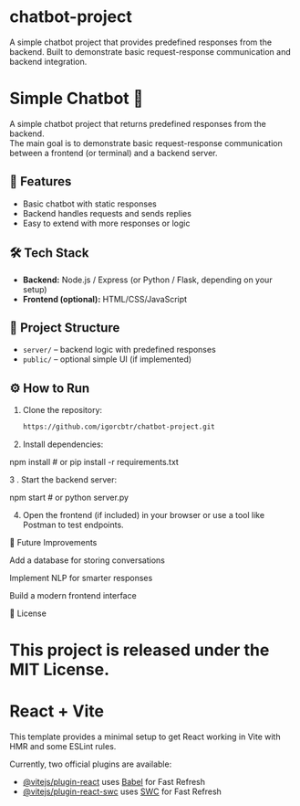 
# chatbot-project
A simple chatbot project that provides predefined responses from the backend. Built to demonstrate basic request-response communication and backend integration.

# Simple Chatbot 🤖

A simple chatbot project that returns predefined responses from the backend.  
The main goal is to demonstrate basic request-response communication between a frontend (or terminal) and a backend server.

## 🚀 Features
- Basic chatbot with static responses
- Backend handles requests and sends replies
- Easy to extend with more responses or logic

## 🛠️ Tech Stack
- **Backend:** Node.js / Express (or Python / Flask, depending on your setup)
- **Frontend (optional):** HTML/CSS/JavaScript

## 📂 Project Structure
- `server/` – backend logic with predefined responses  
- `public/` – optional simple UI (if implemented)  

## ⚙️ How to Run
1. Clone the repository:
   ```bash
   https://github.com/igorcbtr/chatbot-project.git
2. Install dependencies:

npm install   # or pip install -r requirements.txt

3 . Start the backend server:

npm start     # or python server.py


4. Open the frontend (if included) in your browser or use a tool like Postman to test endpoints.

📌 Future Improvements

Add a database for storing conversations

Implement NLP for smarter responses

Build a modern frontend interface

📄 License

This project is released under the MIT License.
=======
# React + Vite

This template provides a minimal setup to get React working in Vite with HMR and some ESLint rules.

Currently, two official plugins are available:

- [@vitejs/plugin-react](https://github.com/vitejs/vite-plugin-react/blob/main/packages/plugin-react) uses [Babel](https://babeljs.io/) for Fast Refresh
- [@vitejs/plugin-react-swc](https://github.com/vitejs/vite-plugin-react/blob/main/packages/plugin-react-swc) uses [SWC](https://swc.rs/) for Fast Refresh



